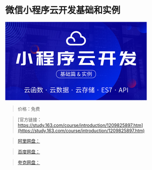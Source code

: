 # 微信小程序云开发基础和实例

![img](../../../assets/study163/free/3576c62e368d4bdeb80880344c9ffa7b.jpg)

> 价格：免费

> [官方链接：https://study.163.com/course/introduction/1209825897.htm](https://study.163.com/course/introduction/1209825897.htm)

> [阿里网盘：]()

> [百度网盘：]()

> [夸克网盘：]()
